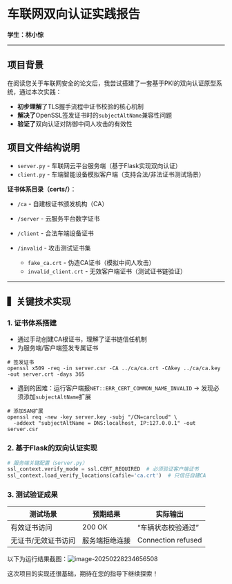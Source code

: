 # 车联网双向认证实践报告  
**学生：林小悰**   

---

##   项目背景  

在阅读您关于车联网安全的论文后，我尝试搭建了一套基于PKI的双向认证原型系统，通过本次实践：  

- **初步理解**了TLS握手流程中证书校验的核心机制
- **解决了**OpenSSL签发证书时的`subjectAltName`兼容性问题 
- **验证了**双向认证对防御中间人攻击的有效性 

## 项目文件结构说明

- `server.py` - 车联网云平台服务端（基于Flask实现双向认证）
- `client.py` - 车端智能设备模拟客户端（支持合法/非法证书测试场景）

**证书体系目录（certs/）**：
- `/ca` - 自建根证书颁发机构（CA）

  
- `/server` - 云服务平台数字证书


- `/client` - 合法车端设备证书


- `/invalid` - 攻击测试证书集
  - `fake_ca.crt` - 伪造CA证书（模拟中间人攻击）
  - `invalid_client.crt` - 无效客户端证书（测试证书链验证）
---

## ▍关键技术实现    

### 1. 证书体系搭建 
- 通过手动创建CA根证书，理解了证书链信任机制
- 为服务端/客户端签发专属证书  

```
# 签发证书
openssl x509 -req -in server.csr -CA ../ca/ca.crt -CAkey ../ca/ca.key -out server.crt -days 365
```

- 遇到的困难：运行客户端报`NET::ERR_CERT_COMMON_NAME_INVALID` → 发现必须添加`subjectAltName`扩展

```
# 添加SAN扩展
openssl req -new -key server.key -subj "/CN=carcloud" \
  -addext "subjectAltName = DNS:localhost, IP:127.0.0.1" -out server.csr
```

  

### 2. 基于Flask的双向认证实现  
```python  
# 服务端关键配置（server.py）  
ssl_context.verify_mode = ssl.CERT_REQUIRED  # 必须验证客户端证书  
ssl_context.load_verify_locations(cafile='ca.crt')  # 只信任自建CA
```

### 3. 测试验证成果

| 测试场景            | 预期结果       | 实际输出           |
| ------------------- | -------------- | ------------------ |
| 有效证书访问        | 200 OK         | “车辆状态校验通过” |
| 无证书/无效证书访问 | 服务端拒绝连接 | Connection refused |

以下为运行结果截图：![image-20250228234656508](C:\Users\Takumi\AppData\Roaming\Typora\typora-user-images\image-20250228234656508.png)

这次项目的实现还很基础，期待在您的指导下继续探索！

